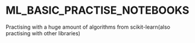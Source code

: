# ML_BASIC_PRACTISE_NOTEBOOKS
Practising with a huge amount of algorithms from scikit-learn(also practising with other libraries)
